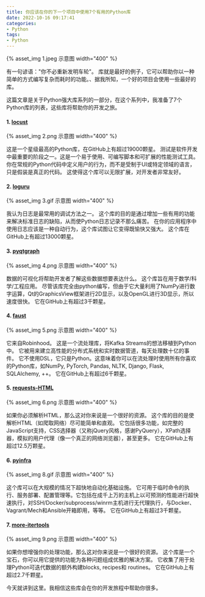 ```yaml
---
title: 你应该在你的下一个项目中使用7个有用的Python库
date: 2022-10-16 09:17:41
categories:
- Python
tags:
- Python
---
```


{% asset_img 1.jpeg 示意图 width="400" %}

有一句谚语："你不必重新发明车轮"。
库就是最好的例子，它可以帮助你以一种简单的方式编写复杂而耗时的功能。、据我所知，一个好的项目会使用一些最好的库。

<!--more-->

这篇文章是关于Python强大库系列的一部分，在这个系列中，我准备了7个Python库的列表，这些库将帮助你的开发之旅。

#### 1. [locust](https://github.com/locustio/locust)

{% asset_img 2.png 示意图 width="400" %}

这是一个星级最高的Python库，在GitHub上有超过19000颗星。
测试是软件开发中最重要的阶段之一。这是一个易于使用、可编写脚本和可扩展的性能测试工具。
你在常规的Python代码中定义用户的行为，而不是受制于UI或特定领域的语言，只是假装是真正的代码。
这使得这个库可以无限扩展，对开发者非常友好。

#### 2. [loguru](https://github.com/Delgan/loguru)

{% asset_img 3.gif 示意图 width="400" %}

我认为日志是最常用的调试方法之一。
这个库的目的是通过增加一些有用的功能来解决标准日志的缺陷，从而使Python日志记录不那么痛苦。
在你的应用程序中使用日志应该是一种自动行为，这个库试图让它变得既愉快又强大。
这个库在GitHub上有超过13000颗星。

#### 3. [pyqtgraph](https://github.com/pyqtgraph/pyqtgraph)

{% asset_img 4.png 示意图 width="400" %}

数据的可视化将帮助开发者了解这些数据想要表达什么。
这个库旨在用于数学/科学/工程应用。
尽管该库完全由python编写，但由于它大量利用了NumPy进行数字运算，Qt的GraphicsView框架进行2D显示，以及OpenGL进行3D显示，所以速度很快。
它在GitHub上有超过3千颗星。

#### 4. [faust](https://github.com/robinhood/faust)

{% asset_img 5.png 示意图 width="400" %}

它来自Robinhood。
这是一个流处理库，将Kafka Streams的想法移植到Python中。
它被用来建立高性能的分布式系统和实时数据管道，每天处理数十亿的事件。
它不使用DSL，它只是Python。这意味着你可以在流处理时使用所有你喜欢的Python库，如NumPy, PyTorch, Pandas, NLTK, Django, Flask, SQLAlchemy, ++。
它在GitHub上有超过6千颗星。

#### 5. [requests-HTML](https://github.com/psf/requests-html)

{% asset_img 6.png 示意图 width="400" %}

如果你必须解析HTML，那么这对你来说是一个很好的资源。
这个库的目的是使解析HTML（如爬取网络）尽可能简单和直观。
它包括很多功能，如完整的JavaScript支持，CSS选择器（又称jQuery风格，感谢PyQuery），XPath选择器，模拟的用户代理（像一个真正的网络浏览器），甚至更多。
它在GitHub上有超过12.5万颗星。

#### 6. [pyinfra](https://github.com/Fizzadar/pyinfra)

{% asset_img 8.gif 示意图 width="400" %}

这个库可以在大规模的情况下超快地自动化基础设施。
它可用于临时命令的执行、服务部署、配置管理等。它包括在成千上万的主机上以可预测的性能进行超快速执行，对SSH/Docker/subprocess/winrm主机进行无代理执行，与Docker、Vagrant/Mech和Ansible开箱即用，等等。
它在GitHub上有超过3千颗星。

#### 7. [more-itertools](https://github.com/more-itertools/more-itertools)

{% asset_img 9.png 示意图 width="400" %}

如果你想增强你的处理功能，那么这对你来说是一个很好的资源。
这个库是一个宝石，你可以用它提供的功能为各种问题组成优雅的解决方案。
它收集了用于处理Python可迭代数据的额外构建blocks, recipes和 routines。
它在GitHub上有超过2.7千颗星。

今天就讲到这里。我相信这些库会在你的开发旅程中帮助你很多。

<!-- https://medium.com/codex/7-useful-python-libraries-you-should-use-in-your-next-project-6b5159523ebc -->